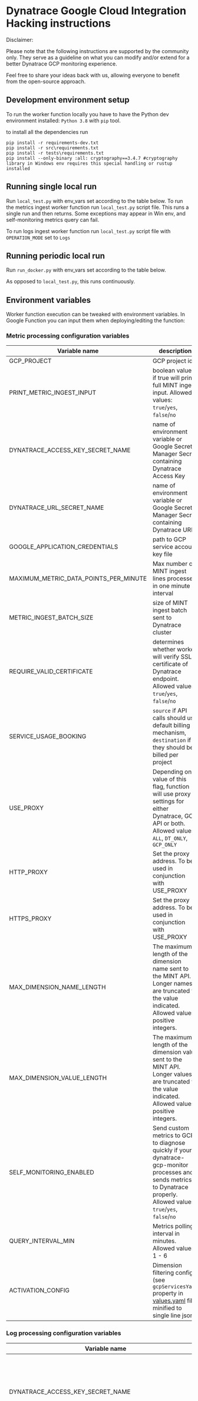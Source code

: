 # Dynatrace Google Cloud Integration Hacking instructions

Disclaimer:

Please note that the following instructions are supported by the community only. They serve as a guideline on what you can modify and/or extend for a better Dynatrace GCP monitoring experience.

Feel free to share your ideas back with us, allowing everyone to benefit from the open-source approach.

## Development environment setup
To run the worker function locally you have to have the Python dev environment installed: `Python 3.8` with `pip` tool.

to install all the dependencies run 
```shell script
pip install -r requirements-dev.txt
pip install -r src\requirements.txt
pip install -r tests\requirements.txt
pip install --only-binary :all: cryptography==3.4.7 #cryptography library in Windows env requires this special handling or rustup installed
```

## Running single local run
Run `local_test.py` with env_vars set according to the table below. To run the metrics ingest worker function run `local_test.py` script file. 
This runs a single run and then returns. Some exceptions may appear in Win env, and self-monitoring metrics query can fail. 

To run logs ingest worker function run `local_test.py` script file with `OPERATION_MODE` set to `Logs` 

## Running periodic local run
Run `run_docker.py` with env_vars set according to the table below.

As opposed to `local_test.py`, this runs continuously.

## Environment variables

Worker function execution can be tweaked with environment variables. In Google Function you can input them when deploying/editing the function:

### Metric processing configuration variables

| Variable name | description   | default value |
| ----------------- | ------------- | ----------- |
| GCP_PROJECT | GCP project id | |
| PRINT_METRIC_INGEST_INPUT | boolean value, if true will print full MINT ingest input. Allowed values: `true`/`yes`, `false`/`no` | `false` |
| DYNATRACE_ACCESS_KEY_SECRET_NAME | name of environment variable or Google Secret Manager Secret containing Dynatrace Access Key | DYNATRACE_ACCESS_KEY |
| DYNATRACE_URL_SECRET_NAME | name of environment variable or Google Secret Manager Secret containing Dynatrace URL | DYNATRACE_URL |
| GOOGLE_APPLICATION_CREDENTIALS | path to GCP service account key file | |
| MAXIMUM_METRIC_DATA_POINTS_PER_MINUTE | Max number of MINT ingest lines processed in one minute interval | 1 000 000 |
| METRIC_INGEST_BATCH_SIZE | size of MINT ingest batch sent to Dynatrace cluster | 1000 |
| REQUIRE_VALID_CERTIFICATE | determines whether worker will verify SSL certificate of Dynatrace endpoint. Allowed values: `true`/`yes`, `false`/`no` | `true` |
| SERVICE_USAGE_BOOKING | `source` if API calls should use default billing mechanism, `destination` if they should be billed per project | `source` |
| USE_PROXY | Depending on value of this flag, function will use proxy settings for either Dynatrace, GCP API or both. Allowed values: `ALL`, `DT_ONLY`, `GCP_ONLY` |  |
| HTTP_PROXY | Set the proxy address. To be used in conjunction with USE_PROXY |  |
| HTTPS_PROXY | Set the proxy address. To be used in conjunction with USE_PROXY |  |
| MAX_DIMENSION_NAME_LENGTH | The maximum length of the dimension name sent to the MINT API. Longer names are truncated to the value indicated. Allowed values: positive integers. | 100 |
| MAX_DIMENSION_VALUE_LENGTH | The maximum length of the dimension value sent to the MINT API. Longer values are truncated to the value indicated. Allowed values: positive integers. | 250 |
| SELF_MONITORING_ENABLED | Send custom metrics to GCP to diagnose quickly if your dynatrace-gcp-monitor processes and sends metrics to Dynatrace properly. Allowed values: `true`/`yes`, `false`/`no` | `false` |
| QUERY_INTERVAL_MIN | Metrics polling interval in minutes. Allowed values: 1 - 6 | 3 |
| ACTIVATION_CONFIG | Dimension filtering config (see `gcpServicesYaml` property in [values.yaml](https://github.com/dynatrace-oss/dynatrace-gcp-monitor/blob/master/k8s/helm-chart/dynatrace-gcp-monitor/values.yaml) file) minified to single line json |  |

### Log processing configuration variables

| Variable name | description   | default value |
| ----------------- | ------------- | ----------- |
| DYNATRACE_ACCESS_KEY_SECRET_NAME | name of environment variable or Google Secret Manager Secret containing Dynatrace Access Key | DYNATRACE_ACCESS_KEY |
| DYNATRACE_LOG_INGEST_URL_SECRET_NAME | name of environment variable or Google Secret Manager Secret containing Dynatrace URL | DYNATRACE_LOG_INGEST_URL |
| GOOGLE_APPLICATION_CREDENTIALS | path to GCP service account key file | |
| REQUIRE_VALID_CERTIFICATE | determines whether worker will verify SSL certificate of Dynatrace endpoint. Allowed values: `true`/`yes`, `false`/`no` | `true` |
| DYNATRACE_LOG_INGEST_CONTENT_MAX_LENGTH | determines max content length of log event. Should be the same or lower than on cluster | 8192 characters |
| DYNATRACE_LOG_INGEST_ATTRIBUTE_VALUE_MAX_LENGTH | Max length of log event attribute value. If it surpasses server limit, Content will be truncated | 250 |
| DYNATRACE_LOG_INGEST_REQUEST_MAX_EVENTS | Max number of log events in single payload to logs ingest endpoint. If it surpasses server limit, payload will be rejected with 413 code  | 5000 |
| DYNATRACE_LOG_INGEST_REQUEST_MAX_SIZE | Max size in bytes of single payload to logs ingest endpoint. If it surpasses server limit, payload will be rejected with 413 code | 1048576 (1 mb) |
| DYNATRACE_LOG_INGEST_EVENT_MAX_AGE_SECONDS | Determines max age of forwarded log event. Should be the same or lower than on cluster | 1 day |
| GCP_PROJECT | GCP project of log sink pubsub subscription | |
| USE_PROXY | Depending on value of this flag, function will use proxy settings for either Dynatrace, GCP API or both.
| HTTP_PROXY | Set the proxy address. To be used in conjunction with USE_PROXY |  |
| HTTPS_PROXY | Set the proxy address. To be used in conjunction with USE_PROXY |  |
| LOGS_SUBSCRIPTION_ID | subscription id of log sink pubsub subscription | |
| DYNATRACE_LOG_INGEST_SENDING_WORKER_EXECUTION_PERIOD | Period of sending batched logs to Dynatrace | 60 seconds |
| DYNATRACE_TIMEOUT_SECONDS | Timeout of request to Dynatrace Log Ingest | 30 seconds |
| SELF_MONITORING_ENABLED | Send custom metrics to GCP to diagnose quickly if your gcp-log-forwarder processes and sends logs to Dynatrace properly. Allowed values: `true`/`yes`, `false`/`no` | `false` |


## Building custom extension for Google Cloud service
### Introduction
Building a custom extension for GCP service allows customizing metrics/dimensions that are ingested to Dynatrace AND/OR to ingest metrics for services not officially supported by Dynatrace extensions. 

Limitations:
* the custom extension will work **only** on Kubernetes deployment

`dynatrace-gcp-monitor` uses Dynatrace Extension Framework 2.0 to package support for GCP Services (metrics, topology rules, dashboards etc). The latest version of official GCP extensions is listed in [extensions-list.txt](https://d1twjciptxxqvo.cloudfront.net/extensions-list.txt) manifest file.

Reference:
* [Extension YAML file](https://www.dynatrace.com/support/help/shortlink/extension-yaml)
* [Sign extensions](https://www.dynatrace.com/support/help/shortlink/sign-extension)

### Tutorial: building the custom extension for GCE Virtual Machine
As **an example**, the guide explains how to customize `Google Compute Engine` extension. 

Required tools:
* IDE for YAML, (for example `vscode` with `YAML` extension installed for linting)
* openssl
* zip

#### 1. Get the name & version of the latest extension artifact
First, we'd need to get the name of the latest version of the GCE extension. This can be found on the cloud bucket within extension manifest file.

```
GCE_EXTENSION_VERSION=$(curl -s https://d1twjciptxxqvo.cloudfront.net/extensions-list.txt | grep google-compute-engine)
```
 
#### 2. Download the extension
Having the latest version it's possible to download the extension zip file.

```
wget https://d1twjciptxxqvo.cloudfront.net/${GCE_EXTENSION_VERSION}
```
 
#### 3. Unzip the extension
```
unzip google-compute-engine-0.0.9.zip
```

#### 4. Unzip extension definition
```
mkdir extension && unzip extension.zip -d ./extension
```

#### 5. Customize extension definition

```
code ./extension/extension.yaml
```

* change the value of `name:` attribute from `com.dynatrace.extension.google-compute-engine` to `custom:com.dynatrace.extension.gce` (custom extension must begin with `custom:` prefix, extension name cannot be longer than 50 chars, that's why the service name is shortened)
* change the `version:` attribute to `version: 0.0.1`
* change `author.name:` to the Developer name, for example, `Pawel Siwek``
* add custom dashboard for GCE, add attribute `dashboards.path` and point to the dashboard definition I've created dashboards `dashboards/gce.json`
* within the `gcp.service` and `metrics` list leave only desired metrics & dimensions, in the example:
    1) `cloud.gcp.compute_googleapis_com.instance.network.received_bytes_count`
    2) `cloud.gcp.compute_googleapis_com.instance.network.sent_bytes_count`
    3) `cloud.gcp.compute_googleapis_com.instance.cpu.utilization`

The extension after customization will look the following way:

<details>
<summary>extension.yaml</summary>

```
name: custom:com.dynatrace.extension.gce
version: 0.0.2
minDynatraceVersion: '1.229'
author:
  name: Pawel Siwek
vars:
- id: filter_conditions
  displayName: Metric query filter for which metrics should be queried
  type: variables
metrics:
- key: cloud.gcp.compute_googleapis_com.instance.cpu.utilization
  metadata:
    displayName: CPU utilization
    unit: Percent
- key: cloud.gcp.compute_googleapis_com.instance.network.received_bytes_count
  metadata:
    displayName: Received bytes
    unit: Byte
- key: cloud.gcp.compute_googleapis_com.instance.network.sent_bytes_count
  metadata:
    displayName: Sent bytes
    unit: Byte
alerts:
- path: alerts/cpu_utilization.json
dashboards:

topology:
  types:
  - name: cloud:gcp:gce_instance
    displayName: Google VM Instance
    rules:
    - idPattern: //compute.googleapis.com/projects/{gcp.project.id}/zones/{gcp.region}/instance/{gcp.instance.id}
      instanceNamePattern: '{gcp.instance.id}'
      iconPattern: google-cloud-signet
      sources:
      - sourceType: Metrics
        condition: $prefix(cloud.gcp.compute_googleapis_com.mirroring)
      - sourceType: Metrics
        condition: $prefix(cloud.gcp.agent_googleapis_com)
      - sourceType: Metrics
        condition: $prefix(cloud.gcp.compute_googleapis_com.guest)
      - sourceType: Metrics
        condition: $prefix(cloud.gcp.networking_googleapis_com.vm_flow)
      - sourceType: Metrics
        condition: $prefix(cloud.gcp.compute_googleapis_com.instance)
      - sourceType: Metrics
        condition: $prefix(cloud.gcp.firewallinsights_googleapis_com.vm)
      - sourceType: Metrics
        condition: $prefix(cloud.gcp.istio_io.service)
      requiredDimensions: []
      attributes:
      - key: project_id
        displayName: project_id
        pattern: '{gcp.project.id}'
      - key: zone
        displayName: zone
        pattern: '{gcp.region}'
      - key: instance_id
        displayName: instance_id
        pattern: '{gcp.instance.id}'
  - name: cloud:gcp:instance_group
    displayName: Google Instance Group
    rules:
    - idPattern: //compute.googleapis.com/projects/{gcp.project.id}/locations/{gcp.region}/instanceGroups/{gcp.instance.id}
      instanceNamePattern: '{gcp.instance.name}'
      iconPattern: google-cloud-signet
      sources:
      - sourceType: Metrics
        condition: $prefix(cloud.gcp.compute_googleapis_com.instance_group)
      requiredDimensions: []
      attributes:
      - key: location
        displayName: location
        pattern: '{gcp.region}'
      - key: instance_group_id
        displayName: instance_group_id
        pattern: '{gcp.instance.id}'
      - key: project_id
        displayName: project_id
        pattern: '{gcp.project.id}'
      - key: instance_group_name
        displayName: instance_group_name
        pattern: '{gcp.instance.name}'
  - name: cloud:gcp:autoscaler
    displayName: Google Autoscaler
    rules:
    - idPattern: //autoscaler.googleapis.com/projects/{gcp.project.id}/locations/{gcp.region}/autoscalers/{gcp.instance.id}
      instanceNamePattern: '{gcp.instance.id}'
      iconPattern: google-cloud-signet
      sources:
      - sourceType: Metrics
        condition: $prefix(cloud.gcp.autoscaler_googleapis_com)
      requiredDimensions: []
      attributes:
      - key: location
        displayName: location
        pattern: '{gcp.region}'
      - key: autoscaler_id
        displayName: autoscaler_id
        pattern: '{gcp.instance.id}'
      - key: autoscaler_name
        displayName: autoscaler_name
        pattern: '{gcp.instance.name}'
      - key: project_id
        displayName: project_id
        pattern: '{gcp.project.id}'
  - name: cloud:gcp:tpu_worker
    displayName: Google Cloud TPU Worker
    rules:
    - idPattern: //tpu.googleapis.com/projects/{gcp.project.id}/locations/{gcp.region}/nodes/{node_id}
      instanceNamePattern: '{node_id}'
      iconPattern: google-cloud-signet
      sources:
      - sourceType: Metrics
        condition: $prefix(tpu.googleapis.com)
      requiredDimensions: []
      attributes:
      - key: zone
        displayName: zone
        pattern: '{gcp.region}'
      - key: worker_id
        displayName: worker_id
        pattern: '{gcp.instance.id}'
      - key: project_id
        displayName: project_id
        pattern: '{gcp.project.id}'
      - key: node_id
        displayName: node_id
        pattern: '{node_id}'
gcp:
- service: gce_instance
  gcpMonitoringFilter: var:filter_conditions
  dimensions:
  - value: label:resource.labels.project_id
    key: gcp.project.id
  - value: label:resource.labels.instance_id
    key: gcp.instance.id
  - value: label:resource.labels.zone
    key: gcp.region
  - value: label:resource.labels.project_id
    key: project_id
  - value: label:resource.labels.instance_id
    key: instance_id
  - value: label:resource.labels.zone
    key: zone
  metrics:
  - value: metric:compute.googleapis.com/instance/cpu/utilization
    key: cloud.gcp.compute_googleapis_com.instance.cpu.utilization
    type: gauge
    gcpOptions:
      ingestDelay: 240
      samplePeriod: 60
      valueType: DOUBLE
      metricKind: GAUGE
      unit: 10^2.%
    dimensions:
    - value: label:metric.labels.instance_name
      key: instance_name
    - value: label:metric.labels.instance_name
      key: gcp.instance.name
  - value: metric:compute.googleapis.com/instance/network/received_bytes_count
    key: cloud.gcp.compute_googleapis_com.instance.network.received_bytes_count
    type: count,delta
    gcpOptions:
      ingestDelay: 240
      samplePeriod: 60
      valueType: INT64
      metricKind: DELTA
      unit: By
    dimensions:
    - value: label:metric.labels.instance_name
      key: instance_name
    - value: label:metric.labels.instance_name
      key: gcp.instance.name
    - value: label:metric.labels.loadbalanced
      key: loadbalanced
  - value: metric:compute.googleapis.com/instance/network/sent_bytes_count
    key: cloud.gcp.compute_googleapis_com.instance.network.sent_bytes_count
    type: count,delta
    gcpOptions:
      ingestDelay: 240
      samplePeriod: 60
      valueType: INT64
      metricKind: DELTA
      unit: By
    dimensions:
    - value: label:metric.labels.instance_name
      key: instance_name
    - value: label:metric.labels.instance_name
      key: gcp.instance.name
    - value: label:metric.labels.loadbalanced
      key: loadbalanced
  featureSet: default_metrics

```
</details>





####  6. Add dashboard 

create directory `dashboards`
```
mkdir dashboards
```

edit dashboard definition
```
code ./extension/dashboards/gce.json
```

Sample dashboard for GCE:


<details>
<summary>gce-dashboard.json</summary>

```
{
  "metadata": {
    "configurationVersions": [
      6
    ],
    "clusterVersion": "1.249.4.20220812-050055"
  },
  "dashboardMetadata": {
    "name": "Google Compute Engine",
    "shared": false,
    "owner": "pawel.siwek@dynatrace.com",
    "popularity": 10,
    "hasConsistentColors": false
  },
  "tiles": [
    {
      "name": "Received bytes",
      "tileType": "DATA_EXPLORER",
      "configured": true,
      "bounds": {
        "top": 608,
        "left": 684,
        "width": 684,
        "height": 266
      },
      "tileFilter": {},
      "customName": "Data explorer results",
      "queries": [
        {
          "id": "B",
          "metric": "cloud.gcp.compute_googleapis_com.instance.network.received_bytes_count",
          "timeAggregation": "DEFAULT",
          "splitBy": [
            "gcp.instance.name"
          ],
          "sortBy": "DESC",
          "filterBy": {
            "nestedFilters": [],
            "criteria": []
          },
          "limit": 100,
          "enabled": true
        }
      ],
      "visualConfig": {
        "type": "GRAPH_CHART",
        "global": {
          "hideLegend": false
        },
        "rules": [
          {
            "matcher": "B:",
            "properties": {
              "color": "DEFAULT"
            },
            "seriesOverrides": []
          }
        ],
        "axes": {
          "xAxis": {
            "displayName": "",
            "visible": true
          },
          "yAxes": [
            {
              "displayName": "",
              "visible": true,
              "min": "AUTO",
              "max": "AUTO",
              "position": "LEFT",
              "queryIds": [
                "B"
              ],
              "defaultAxis": true
            }
          ]
        },
        "heatmapSettings": {
          "yAxis": "VALUE"
        },
        "thresholds": [
          {
            "axisTarget": "LEFT",
            "rules": [
              {
                "color": "#7dc540"
              },
              {
                "color": "#f5d30f"
              },
              {
                "color": "#dc172a"
              }
            ],
            "queryId": "",
            "visible": true
          }
        ],
        "tableSettings": {
          "isThresholdBackgroundAppliedToCell": false
        },
        "graphChartSettings": {
          "connectNulls": false
        },
        "honeycombSettings": {
          "showHive": true,
          "showLegend": true,
          "showLabels": false
        }
      },
      "queriesSettings": {
        "resolution": ""
      },
      "metricExpressions": [
        "resolution=null&(cloud.gcp.compute_googleapis_com.instance.network.received_bytes_count:splitBy(\"gcp.instance.name\"):sort(value(auto,descending)):limit(100)):limit(100):names"
      ]
    },
    {
      "name": "Send bytes",
      "tileType": "DATA_EXPLORER",
      "configured": true,
      "bounds": {
        "top": 608,
        "left": 0,
        "width": 684,
        "height": 266
      },
      "tileFilter": {},
      "customName": "Data explorer results",
      "queries": [
        {
          "id": "A",
          "metric": "cloud.gcp.compute_googleapis_com.instance.network.sent_bytes_count",
          "timeAggregation": "DEFAULT",
          "splitBy": [
            "gcp.instance.name"
          ],
          "sortBy": "DESC",
          "filterBy": {
            "nestedFilters": [],
            "criteria": []
          },
          "limit": 100,
          "enabled": true
        }
      ],
      "visualConfig": {
        "type": "GRAPH_CHART",
        "global": {
          "hideLegend": false
        },
        "rules": [
          {
            "matcher": "A:",
            "properties": {
              "color": "DEFAULT"
            },
            "seriesOverrides": []
          }
        ],
        "axes": {
          "xAxis": {
            "displayName": "",
            "visible": true
          },
          "yAxes": [
            {
              "displayName": "",
              "visible": true,
              "min": "AUTO",
              "max": "AUTO",
              "position": "LEFT",
              "queryIds": [
                "A"
              ],
              "defaultAxis": true
            }
          ]
        },
        "heatmapSettings": {
          "yAxis": "VALUE"
        },
        "thresholds": [
          {
            "axisTarget": "LEFT",
            "rules": [
              {
                "color": "#7dc540"
              },
              {
                "color": "#f5d30f"
              },
              {
                "color": "#dc172a"
              }
            ],
            "queryId": "",
            "visible": true
          }
        ],
        "tableSettings": {
          "isThresholdBackgroundAppliedToCell": false
        },
        "graphChartSettings": {
          "connectNulls": false
        },
        "honeycombSettings": {
          "showHive": true,
          "showLegend": true,
          "showLabels": false
        }
      },
      "queriesSettings": {
        "resolution": ""
      },
      "metricExpressions": [
        "resolution=null&(cloud.gcp.compute_googleapis_com.instance.network.sent_bytes_count:splitBy(\"gcp.instance.name\"):sort(value(auto,descending)):limit(100)):limit(100):names"
      ]
    },
    {
      "name": "CPU utilization",
      "tileType": "DATA_EXPLORER",
      "configured": true,
      "bounds": {
        "top": 304,
        "left": 684,
        "width": 684,
        "height": 304
      },
      "tileFilter": {},
      "customName": "Data explorer results",
      "queries": [
        {
          "id": "A",
          "metric": "cloud.gcp.compute_googleapis_com.instance.cpu.utilization",
          "timeAggregation": "DEFAULT",
          "splitBy": [
            "gcp.instance.name"
          ],
          "sortBy": "DESC",
          "filterBy": {
            "nestedFilters": [],
            "criteria": []
          },
          "limit": 100,
          "enabled": true
        }
      ],
      "visualConfig": {
        "type": "GRAPH_CHART",
        "global": {
          "hideLegend": false
        },
        "rules": [
          {
            "matcher": "A:",
            "properties": {
              "color": "DEFAULT"
            },
            "seriesOverrides": []
          }
        ],
        "axes": {
          "xAxis": {
            "displayName": "",
            "visible": true
          },
          "yAxes": [
            {
              "displayName": "",
              "visible": true,
              "min": "0",
              "max": "100",
              "position": "LEFT",
              "queryIds": [
                "A"
              ],
              "defaultAxis": true
            }
          ]
        },
        "heatmapSettings": {
          "yAxis": "VALUE"
        },
        "thresholds": [
          {
            "axisTarget": "LEFT",
            "rules": [
              {
                "value": 0,
                "color": "#7dc540"
              },
              {
                "value": 80,
                "color": "#f5d30f"
              },
              {
                "value": 90,
                "color": "#dc172a"
              }
            ],
            "queryId": "",
            "visible": true
          }
        ],
        "tableSettings": {
          "isThresholdBackgroundAppliedToCell": false
        },
        "graphChartSettings": {
          "connectNulls": false
        },
        "honeycombSettings": {
          "showHive": true,
          "showLegend": true,
          "showLabels": false
        }
      },
      "queriesSettings": {
        "resolution": ""
      },
      "metricExpressions": [
        "resolution=null&(cloud.gcp.compute_googleapis_com.instance.cpu.utilization:splitBy(\"gcp.instance.name\"):sort(value(auto,descending)):limit(100)):limit(100):names"
      ]
    },
    {
      "name": "CPU utilization",
      "tileType": "DATA_EXPLORER",
      "configured": true,
      "bounds": {
        "top": 304,
        "left": 0,
        "width": 684,
        "height": 304
      },
      "tileFilter": {},
      "customName": "Data explorer results",
      "queries": [
        {
          "id": "A",
          "metric": "cloud.gcp.compute_googleapis_com.instance.cpu.utilization",
          "timeAggregation": "DEFAULT",
          "splitBy": [
            "gcp.instance.name"
          ],
          "sortBy": "DESC",
          "filterBy": {
            "nestedFilters": [],
            "criteria": []
          },
          "limit": 100,
          "enabled": true
        }
      ],
      "visualConfig": {
        "type": "HONEYCOMB",
        "global": {
          "hideLegend": false
        },
        "rules": [
          {
            "matcher": "A:",
            "properties": {
              "color": "DEFAULT"
            },
            "seriesOverrides": []
          }
        ],
        "axes": {
          "xAxis": {
            "displayName": "",
            "visible": true
          },
          "yAxes": [
            {
              "displayName": "",
              "visible": true,
              "min": "0",
              "max": "100",
              "position": "LEFT",
              "queryIds": [
                "A"
              ],
              "defaultAxis": true
            }
          ]
        },
        "heatmapSettings": {
          "yAxis": "VALUE"
        },
        "thresholds": [
          {
            "axisTarget": "LEFT",
            "rules": [
              {
                "value": 0,
                "color": "#7dc540"
              },
              {
                "value": 80,
                "color": "#f5d30f"
              },
              {
                "value": 90,
                "color": "#dc172a"
              }
            ],
            "queryId": "",
            "visible": true
          }
        ],
        "tableSettings": {
          "isThresholdBackgroundAppliedToCell": false
        },
        "graphChartSettings": {
          "connectNulls": false
        },
        "honeycombSettings": {
          "showHive": true,
          "showLegend": true,
          "showLabels": true
        }
      },
      "queriesSettings": {
        "resolution": ""
      },
      "metricExpressions": [
        "resolution=Inf&(cloud.gcp.compute_googleapis_com.instance.cpu.utilization:splitBy(\"gcp.instance.name\"):sort(value(auto,descending)):limit(100)):names"
      ]
    },
    {
      "name": "Total VM's",
      "tileType": "DATA_EXPLORER",
      "configured": true,
      "bounds": {
        "top": 0,
        "left": 0,
        "width": 456,
        "height": 304
      },
      "tileFilter": {},
      "customName": "Data explorer results",
      "queries": [
        {
          "id": "A",
          "timeAggregation": "DEFAULT",
          "splitBy": [
            "gcp.resource.type"
          ],
          "metricSelector": "cloud.gcp.compute_googleapis_com.instance.cpu.utilization:last:count:splitBy(\"gcp.resource.type\")",
          "enabled": true
        }
      ],
      "visualConfig": {
        "type": "SINGLE_VALUE",
        "global": {
          "hideLegend": false
        },
        "rules": [
          {
            "matcher": "A:",
            "properties": {
              "color": "DEFAULT"
            },
            "seriesOverrides": []
          }
        ],
        "axes": {
          "xAxis": {
            "visible": true
          },
          "yAxes": []
        },
        "heatmapSettings": {
          "yAxis": "VALUE"
        },
        "singleValueSettings": {
          "showTrend": false,
          "showSparkLine": false,
          "linkTileColorToThreshold": false
        },
        "thresholds": [
          {
            "axisTarget": "LEFT",
            "columnId": "CPU utilization",
            "rules": [
              {
                "color": "#7dc540"
              },
              {
                "color": "#f5d30f"
              },
              {
                "color": "#dc172a"
              }
            ],
            "queryId": "A",
            "visible": true
          }
        ],
        "tableSettings": {
          "isThresholdBackgroundAppliedToCell": false
        },
        "graphChartSettings": {
          "connectNulls": false
        },
        "honeycombSettings": {
          "showHive": true,
          "showLegend": true,
          "showLabels": false
        }
      },
      "queriesSettings": {
        "resolution": ""
      },
      "metricExpressions": [
        "resolution=null&(cloud.gcp.compute_googleapis_com.instance.cpu.utilization:last:count:splitBy(\"gcp.resource.type\")):limit(100):names:fold(auto)"
      ]
    },
    {
      "name": "VM's by availability zone",
      "tileType": "DATA_EXPLORER",
      "configured": true,
      "bounds": {
        "top": 0,
        "left": 912,
        "width": 456,
        "height": 304
      },
      "tileFilter": {},
      "customName": "Data explorer results",
      "queries": [
        {
          "id": "A",
          "timeAggregation": "DEFAULT",
          "splitBy": [
            "gcp.region"
          ],
          "metricSelector": "cloud.gcp.compute_googleapis_com.instance.cpu.utilization:last:count:splitBy(\"gcp.region\")",
          "enabled": true
        }
      ],
      "visualConfig": {
        "type": "PIE_CHART",
        "global": {
          "hideLegend": false
        },
        "rules": [
          {
            "matcher": "A:",
            "properties": {
              "color": "DEFAULT"
            },
            "seriesOverrides": []
          }
        ],
        "axes": {
          "xAxis": {
            "visible": true
          },
          "yAxes": []
        },
        "heatmapSettings": {
          "yAxis": "VALUE"
        },
        "thresholds": [
          {
            "axisTarget": "LEFT",
            "columnId": "CPU utilization",
            "rules": [
              {
                "value": 0,
                "color": "#7dc540"
              },
              {
                "value": 80,
                "color": "#f5d30f"
              },
              {
                "value": 90,
                "color": "#dc172a"
              }
            ],
            "queryId": "A",
            "visible": true
          }
        ],
        "tableSettings": {
          "isThresholdBackgroundAppliedToCell": false
        },
        "graphChartSettings": {
          "connectNulls": false
        },
        "honeycombSettings": {
          "showHive": true,
          "showLegend": true,
          "showLabels": true
        }
      },
      "queriesSettings": {
        "resolution": ""
      },
      "metricExpressions": [
        "resolution=null&(cloud.gcp.compute_googleapis_com.instance.cpu.utilization:last:count:splitBy(\"gcp.region\")):limit(100):names:fold(auto)"
      ]
    },
    {
      "name": "VM's by project",
      "tileType": "DATA_EXPLORER",
      "configured": true,
      "bounds": {
        "top": 0,
        "left": 456,
        "width": 456,
        "height": 304
      },
      "tileFilter": {},
      "customName": "Data explorer results",
      "queries": [
        {
          "id": "A",
          "timeAggregation": "DEFAULT",
          "splitBy": [
            "gcp.project.id"
          ],
          "metricSelector": "cloud.gcp.compute_googleapis_com.instance.cpu.utilization:last:count:splitBy(\"gcp.project.id\")",
          "enabled": true
        }
      ],
      "visualConfig": {
        "type": "PIE_CHART",
        "global": {
          "hideLegend": false
        },
        "rules": [
          {
            "matcher": "A:",
            "properties": {
              "color": "DEFAULT"
            },
            "seriesOverrides": []
          }
        ],
        "axes": {
          "xAxis": {
            "visible": true
          },
          "yAxes": []
        },
        "heatmapSettings": {
          "yAxis": "VALUE"
        },
        "thresholds": [
          {
            "axisTarget": "LEFT",
            "columnId": "CPU utilization",
            "rules": [
              {
                "value": 0,
                "color": "#7dc540"
              },
              {
                "value": 80,
                "color": "#f5d30f"
              },
              {
                "value": 90,
                "color": "#dc172a"
              }
            ],
            "queryId": "A",
            "visible": true
          }
        ],
        "tableSettings": {
          "isThresholdBackgroundAppliedToCell": false
        },
        "graphChartSettings": {
          "connectNulls": false
        },
        "honeycombSettings": {
          "showHive": true,
          "showLegend": true,
          "showLabels": true
        }
      },
      "queriesSettings": {
        "resolution": ""
      },
      "metricExpressions": [
        "resolution=null&(cloud.gcp.compute_googleapis_com.instance.cpu.utilization:last:count:splitBy(\"gcp.project.id\")):limit(100):names:fold(auto)"
      ]
    }
  ]
}
```
</details>

####  7. Build Your developer certificate

Follow the guide
[Sign extensions](https://www.dynatrace.com/support/help/shortlink/sign-extension) to build the developer key and **upload** the root certificate to the Dynatrace cluster

Build the root certificate
Add the root certificate to the Dynatrace credential vault 

Create developer certificate 
```
openssl genrsa -out developer.key 2048 && openssl req -new -key developer.key -out developer.csr && printf c3ViamVjdEtleUlkZW50aWZpZXIgICAgPSBoYXNoDQphdXRob3JpdHlLZXlJZGVudGlmaWVyICA9IGtleWlkOmFsd2F5cw0Ka2V5VXNhZ2UgICAgICAgICAgICAgICAgPSBkaWdpdGFsU2lnbmF0dXJl | base64 -d > developer.txt && openssl x509 -req -days 10000 -in developer.csr -CA root.pem -CAkey root.key -CAcreateserial -out developer.pem -extfile developer.txt
```


####  7. Clean up previous extension files & build Your custom extension
```
rm *.zip
rm *.sig*
cd extension
zip -r ../extension.zip *
cd ..
```

#### 8. Sign the extension and create an extension archive
```
openssl cms -sign -signer developer.pem -inkey developer.key -binary -in extension.zip -outform PEM -out extension.zip.sig
zip -r google-custom-gce.zip  extension.zip*
```

#### 9. Upload the extension
In Dynatrace UI go to `Infrastructure -> Extensions`, select `Upload custom Extension 2.0` and upload `google-custom-gce.zip` extension.

As a result, the extension should be shown as active with version `0.0.1`.

You can double-check if `Google Compute Engine` dashboard included in the new extension is visible in the Dashboard list in Dynatrace UI.

#### 10. Activate configuration
The custom extension contains metrics for `gce_instance` service and `default_metrics` feature set. You should make sure that this featureSet is activated. 

Follow the guide [Set up the Dynatrace GCP metric integration on a GKE cluster](https://www.dynatrace.com/support/help/shortlink/metric-gke)

Make sure that `gce_instance`.`default_metrics` featureSet is enabled in `values.yaml`. If not, please add it and upgrade the HELM release.